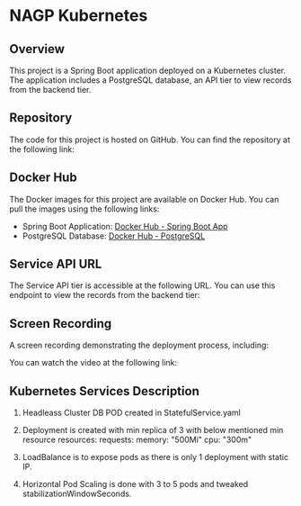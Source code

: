 # NAGP Kubernetes

## Overview

This project is a Spring Boot application deployed on a Kubernetes cluster. The application includes a PostgreSQL database, an API tier to view records from the backend tier.

## Repository

The code for this project is hosted on GitHub. You can find the repository at the following link:

[Code Repository]: (https://github.com/your-username/your-repo)

## Docker Hub

The Docker images for this project are available on Docker Hub. You can pull the images using the following links:

- Spring Boot Application: [Docker Hub - Spring Boot App](https://hub.docker.com/repository/docker/utsav194/nagp-docker/general)
- PostgreSQL Database: [Docker Hub - PostgreSQL](https://hub.docker.com/_/postgres)

## Service API URL

The Service API tier is accessible at the following URL. You can use this endpoint to view the records from the backend tier:

[Service API URL]: http://34.93.10.112/nagp/all-user

## Screen Recording

A screen recording demonstrating the deployment process, including:

You can watch the video at the following link:

[Screen Recording Video]: (https://your-video-link)

## Kubernetes Services Description

1. Headleass Cluster DB POD created in StatefulService.yaml
2. Deployment is created with min replica of 3 with below mentioned min resource
	resources:
			  requests:
				memory: "500Mi"
				cpu: "300m"
				
3. LoadBalance is to expose pods as there is only 1 deployment with static IP.
4. Horizontal Pod Scaling is done with 3 to 5 pods and tweaked stabilizationWindowSeconds.
